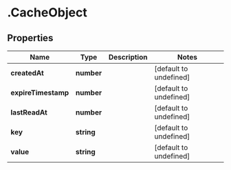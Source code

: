 # .CacheObject

## Properties

Name | Type | Description | Notes
------------ | ------------- | ------------- | -------------
**createdAt** | **number** |  | [default to undefined]
**expireTimestamp** | **number** |  | [default to undefined]
**lastReadAt** | **number** |  | [default to undefined]
**key** | **string** |  | [default to undefined]
**value** | **string** |  | [default to undefined]

